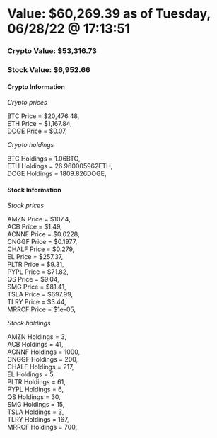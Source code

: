 # Value: $60,269.39 as of Tuesday, 06/28/22 @ 17:13:51 

### Crypto Value: $53,316.73

### Stock Value: $6,952.66

#### Crypto Information 
*Crypto prices* 

BTC Price = $20,476.48,  
ETH Price = $1,167.84,  
DOGE Price = $0.07,  


*Crypto holdings* 

BTC Holdings = 1.06BTC,  
ETH Holdings = 26.960005962ETH,  
DOGE Holdings = 1809.826DOGE,  


#### Stock Information 

*Stock prices* 

AMZN Price = $107.4,  
ACB Price = $1.49,  
ACNNF Price = $0.0228,  
CNGGF Price = $0.1977,  
CHALF Price = $0.279,  
EL Price = $257.37,  
PLTR Price = $9.31,  
PYPL Price = $71.82,  
QS Price = $9.04,  
SMG Price = $81.41,  
TSLA Price = $697.99,  
TLRY Price = $3.44,  
MRRCF Price = $1e-05,  


*Stock holdings* 

AMZN Holdings = 3,  
ACB Holdings = 41,  
ACNNF Holdings = 1000,  
CNGGF Holdings = 200,  
CHALF Holdings = 217,  
EL Holdings = 5,  
PLTR Holdings = 61,  
PYPL Holdings = 6,  
QS Holdings = 30,  
SMG Holdings = 15,  
TSLA Holdings = 3,  
TLRY Holdings = 167,  
MRRCF Holdings = 700,  


